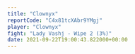 ```yaml
---
title: "Clownyx"
reportCode: "C4x81tcXAbr9YMgj"
player: "Clownyx"
fight: "Lady Vashj - Wipe 2 (3%)"
date: 2021-09-22T19:00:43.822000+00:00
---
```

